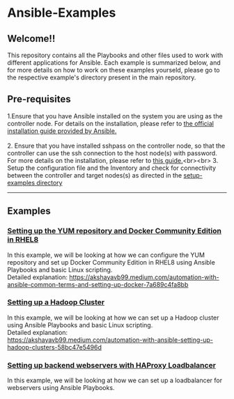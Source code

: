 # Ansible-Examples
## Welcome!!<br>
This repository contains all the Playbooks and other files used to work with different applications for Ansible. Each example is summarized below, and for more details on how to work on these examples yourseld, please go to the respective example's directory present in the main repository.<br>

## Pre-requisites<br>
1.Ensure that you have Ansible installed on the system you are using as the controller node. For details on the installation, please refer to [the official installation guide provided by Ansible.](https://docs.ansible.com/ansible/latest/installation_guide/index.html)<br><br>
2. Ensure that you have installed sshpass on the controller node, so that the controller can use the ssh connection to the host node(s) with password. For more details on the installation, please refer to [this guide.](https://www.tecmint.com/sshpass-non-interactive-ssh-login-shell-script-ssh-password/#:~:text=Install%20sshpass%20on%20Linux%20Systems%20In%20RedHat%2FCentOS%20based,can%20install%20it%20using%20apt-get%20command%20as%20shown.)<br><br>
3. Setup the configuration file and the Inventory and check for connectivity between the controller and target nodes(s) as directed in the [setup-examples directory](https://github.com/akshayavb99/Ansible-Examples/tree/main/setup-samples)

-----
 
## Examples
### [Setting up the YUM repository and Docker Community Edition in RHEL8](https://github.com/akshayavb99/Ansible-Examples/tree/main/docker-webserver)
In this example, we will be looking at how we can configure the YUM repository and set up Docker Community Edition in RHEL8 using Ansible Playbooks and basic Linux scripting.<br>
Detailed explanation: https://akshayavb99.medium.com/automation-with-ansible-common-terms-and-setting-up-docker-7a689c4fa8bb <br>

### [Setting up a Hadoop Cluster](https://github.com/akshayavb99/Ansible-Examples/tree/main/setup-hadoop)
In this example, we will be looking at how we can set up a Hadoop cluster using Ansible Playbooks and basic Linux scripting.<br>
Detailed explanation:<br> https://akshayavb99.medium.com/automation-with-ansible-setting-up-hadoop-clusters-58bc47e5496d <br>

### [Setting up backend webservers with HAProxy Loadbalancer](https://github.com/akshayavb99/Ansible-Examples/tree/main/setup-haproxy)
In this example, we will be looking at how we can set up a loadbalancer for webservers using Ansible Playbooks.<br>
